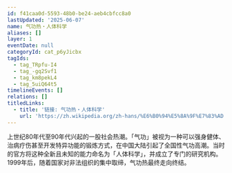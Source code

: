 ```yaml
---
id: f41caa0d-5593-48b0-be24-aeb4cbfcc8a0
lastUpdated: '2025-06-07'
name: 气功热・人体科学
aliases: []
layer: 1
eventDate: null
categoryId: cat_p6yJicbx
tagIds:
  - tag_TRpfu-I4
  - tag_-gq2Svf1
  - tag_km8pekL4
  - tag_5uiQ64t5
timelineEvents: []
relations: []
titledLinks:
  - title: '链接: 气功热・人体科学'
    url: 'https://zh.wikipedia.org/zh-hans/%E6%B0%94%E5%8A%9F%E7%83%AD'
---
```

上世纪80年代至90年代兴起的一股社会热潮。「气功」被视为一种可以强身健体、治病疗伤甚至开发特异功能的锻炼方式，在中国大陆引起了全国性气功高潮。当时的官方将这种全新且未知的能力命名为「人体科学」，并成立了专门的研究机构。1999年后，随着国家对非法组织的集中取缔，气功热最终走向终结。
